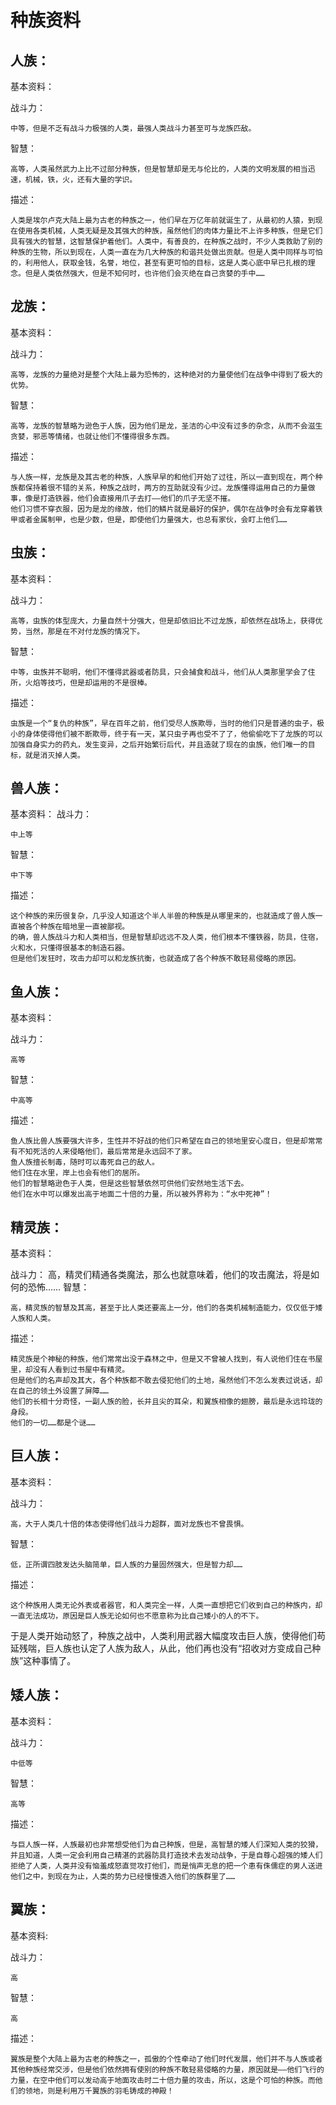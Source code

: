 种族资料     
===================

人族：
--------------
基本资料：

战斗力：

    中等，但是不乏有战斗力极强的人类，最强人类战斗力甚至可与龙族匹敌。
智慧：

    高等，人类虽然武力上比不过部分种族，但是智慧却是无与伦比的，人类的文明发展的相当迅速，机械，铁，火，还有大量的学识。
描述：

    人类是埃尔卢克大陆上最为古老的种族之一，他们早在万亿年前就诞生了，从最初的人猿，到现在使用各类机械，人类无疑是及其强大的种族，虽然他们的肉体力量比不上许多种族，但是它们具有强大的智慧，这智慧保护着他们。人类中，有善良的，在种族之战时，不少人类救助了别的种族的生物，所以到现在，人类一直在为几大种族的和谐共处做出贡献。但是人类中同样与可怕的，利用他人，获取金钱，名誉，地位，甚至有更可怕的目标，这是人类心底中早已扎根的理念。但是人类依然强大，但是不知何时，也许他们会灭绝在自己贪婪的手中……


龙族：
----------------------
基本资料：

战斗力：

    高等，龙族的力量绝对是整个大陆上最为恐怖的，这种绝对的力量使他们在战争中得到了极大的优势。
智慧：
    
    高等，龙族的智慧略为逊色于人族，因为他们是龙，圣洁的心中没有过多的杂念，从而不会滋生贪婪，邪恶等情绪，也就让他们不懂得很多东西。
描述：

    与人族一样，龙族是及其古老的种族，人族早早的和他们开始了过往，所以一直到现在，两个种族都保持着很不错的关系，种族之战时，两方的互助就没有少过。龙族懂得运用自己的力量做事，像是打造铁器，他们会直接用爪子去打——他们的爪子无坚不摧。
    他们习惯不穿衣服，因为是龙的缘故，他们的鳞片就是最好的保护，偶尔在战争时会有龙穿着铁甲或者金属制甲，也是少数，但是，即使他们力量强大，也总有家伙，会盯上他们……


虫族：
-----------------
基本资料：

战斗力：

    高等，虫族的体型庞大，力量自然十分强大，但是却依旧比不过龙族，却依然在战场上，获得优势，当然，那是在不对付龙族的情况下。
智慧：

    中等，虫族并不聪明，他们不懂得武器或者防具，只会捕食和战斗，他们从人类那里学会了住所，火焰等技巧，但是却运用的不是很棒。
描述：

    虫族是一个“复仇的种族”，早在百年之前，他们受尽人族欺辱，当时的他们只是普通的虫子，极小的身体使得他们被不断欺辱，终于有一天，某只虫子再也受不了了，他偷偷吃下了龙族的可以加强自身实力的药丸，发生变异，之后开始繁衍后代，并且造就了现在的虫族，他们唯一的目标，就是消灭掉人类。


兽人族：
----------------------
基本资料：
战斗力：

    中上等
智慧：

    中下等
描述：

    这个种族的来历很复杂，几乎没人知道这个半人半兽的种族是从哪里来的，也就造成了兽人族一直被各个种族在暗地里一直被鄙视。
    的确，兽人族战斗力和人类相当，但是智慧却远远不及人类，他们根本不懂铁器，防具，住宿，火和水，只懂得很基本的制造石器。
    但是他们发狂时，攻击力却可以和龙族抗衡，也就造成了各个种族不敢轻易侵略的原因。


鱼人族：
-------------------------
基本资料：

战斗力：

    高等
智慧：

    中高等
描述：

    鱼人族比兽人族要强大许多，生性并不好战的他们只希望在自己的领地里安心度日，但是却常常有不知死活的人来侵略他们，最后常常是永远回不了家。
    鱼人族擅长制毒，随时可以毒死自己的敌人。
    他们住在水里，岸上也会有他们的居所。
    他们的智慧略逊色于人类，但是这些智慧依然可供他们安然地生活下去。
    他们在水中可以爆发出高于地面二十倍的力量，所以被外界称为：“水中死神”！


精灵族：
-----------------------------
基本资料：

战斗力：
    高，精灵们精通各类魔法，那么也就意味着，他们的攻击魔法，将是如何的恐怖……
智慧：

    高，精灵族的智慧及其高，甚至于比人类还要高上一分，他们的各类机械制造能力，仅仅低于矮人族和人类。
描述：

    精灵族是个神秘的种族，他们常常出没于森林之中，但是又不曾被人找到，有人说他们住在书屋里，却没有人看到过书屋中有精灵。
    但是他们的名声却及其大，各个种族都不敢去侵犯他们的土地，虽然他们不怎么发表过说话，却在自己的领土外设置了屏障……
    他们的长相十分奇怪，一副人族的脸，长并且尖的耳朵，和翼族相像的翅膀，最后是永远玲珑的身段。
    他们的一切……都是个谜……


巨人族：
-------------------
基本资料：

战斗力：

    高，大于人类几十倍的体态使得他们战斗力超群，面对龙族也不曾畏惧。
智慧：

    低，正所谓四肢发达头脑简单，巨人族的力量固然强大，但是智力却……
描述：

    这个种族用人类无论外表或者器官，和人类完全一样，人类一直想把它们收到自己的种族内，却一直无法成功，原因是巨人族无论如何也不愿意称为比自己矮小的人的不下。
于是人类开始动怒了，种族之战中，人类利用武器大幅度攻击巨人族，使得他们苟延残喘，巨人族也认定了人族为敌人，从此，他们再也没有“招收对方变成自己种族”这种事情了。


矮人族：
----------------------
基本资料：

战斗力：

    中低等
智慧：

    高等
描述：

    与巨人族一样，人族最初也非常想受他们为自己种族，但是，高智慧的矮人们深知人类的狡猾，并且知道，人类一定会利用自己精湛的武器防具打造技术去发动战争，于是自尊心超强的矮人们拒绝了人类，人类并没有恼羞成怒直觉攻打他们，而是悄声无息的把一个患有侏儒症的男人送进他们之中，到现在为止，人类的势力已经慢慢透入他们的族群里了……


翼族：
-----------------------
基本资料:

战斗力：

    高
智慧：

    高
描述：

    翼族是整个大陆上最为古老的种族之一，孤傲的个性牵动了他们时代发展，他们并不与人族或者其他种族经常交涉，但是他们依然拥有使别的种族不敢轻易侵略的力量，原因就是——他们飞行的力量，在空中他们可以发动高于地面攻击时二十倍力量的攻击，所以，这是个可怕的种族。而他们的领地，则是利用万千翼族的羽毛铸成的神殿！

